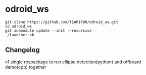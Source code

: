 # odroid_ws

```
git clone https://github.com/TEAMIFOR/odroid_ws.git
cd odroid_ws
git submodule update --init --recursive
./launcher.sh
```

## Changelog
v1 single rospackage to run ellipse detection(python) and offboard demo(cpp) together
